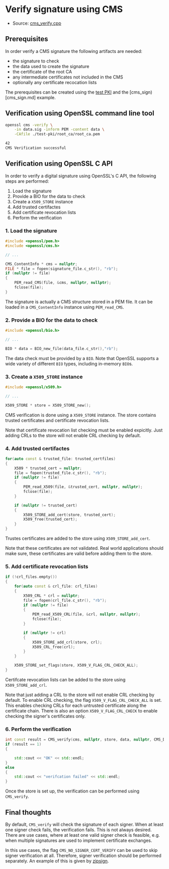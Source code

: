 # Verify signature using CMS

- Source: [cms_verify.cpp](../src/cms_verify.ccpp)

## Prerequisites

In order verify a CMS signature the following artifacts are needed:

- the signature to check
- the data used to create the signature
- the certificate of the root CA
- any intermediate certificates not included in the CMS
- optionally any certificate recocation lists

The prerequisites can be created using the [test PKI](test_pki.md)
and the [cms_sign)[cms_sign.md] example.

## Verification using OpenSSL command line tool

```bash
openssl cms -verify \
    -in data.sig -inform PEM -content data \
    -CAfile ./test-pki/root_ca/root_ca.pem

42
CMS Verification successful
```

## Verification using OpenSSL C API

In order to verify a digital signature using OpenSSL's C API, the
following steps are performed:

1. Load the signature
2. Provide a BIO for the data to check
3. Create a `X509_STORE` instance
4. Add trusted certifactes
5. Add certificate revocation lists
6. Perform the verification

### 1. Load the signature

```C++
#include <openssl/pem.h>
#include <openssl/cms.h>

// ...

CMS_ContentInfo * cms = nullptr;
FILE * file = fopen(signature_file.c_str(), "rb");
if (nullptr != file)
{
    PEM_read_CMS(file, &cms, nullptr, nullptr);
    fclose(file);
}
```

The signature is actually a CMS structure stored in a PEM file.
It can be loaded in a `CMS_ContentInfo` instance using `PEM_read_CMS`.

### 2. Provide a BIO for the data to check

```C++
#include <openssl/bio.h>

// ...

BIO * data = BIO_new_file(data_file.c_str(),"rb");
```

The data check must be provided by a `BIO`. Note that OpenSSL supports
a wide variety of different `BIO` types, including in-memory `BIO`s.

### 3. Create a `X509_STORE` instance

```C++
#include <openssl/x509.h>

// ...

X509_STORE * store = X509_STORE_new();
```

CMS verification is done using a `X509_STORE` instance. The store
contains trusted certificates and certificate revocation lists.

Note that certificate revocation list checking must be enabled
expicitly. Just adding CRLs to the store will not enable CRL
checking by default.

### 4. Add trusted certifactes

```C++
for(auto const & trusted_file: trusted_certfiles)
{
    X509 * trusted_cert = nullptr;
    file = fopen(trusted_file.c_str(), "rb");
    if (nullptr != file)
    {
        PEM_read_X509(file, &trusted_cert, nullptr, nullptr);
        fclose(file);
    }

    if (nullptr != trusted_cert)
    {
        X509_STORE_add_cert(store, trusted_cert);
        X509_free(trusted_cert);
    }
}
```

Trustes certificates are added to the store using `X509_STORE_add_cert`.

Note that these certificates are not validated. Real world applications
should make sure, these certificates are valid before adding them to
the store.

### 5. Add certificate revocation lists

```C++
if (!crl_files.empty())
{
    for(auto const & crl_file: crl_files)
    {
        X509_CRL * crl = nullptr;
        file = fopen(crl_file.c_str(), "rb");
        if (nullptr != file)
        {
            PEM_read_X509_CRL(file, &crl, nullptr, nullptr);
            fclose(file);
        }

        if (nullptr != crl)
        {
            X509_STORE_add_crl(store, crl);
            X509_CRL_free(crl);
        }
    }

    X509_STORE_set_flags(store, X509_V_FLAG_CRL_CHECK_ALL);
}
```

Certifcate revocation lists can be added to the store using `X509_STORE_add_crl`.

Note that just adding a CRL to the store will not enable CRL checking by default.
To enable CRL checking, the flag `X509_V_FLAG_CRL_CHECK_ALL` is set. This enables
checking CRLs for each untrusted certificate along the certificate chain. There
is also an option `X509_V_FLAG_CRL_CHECK` to enable checking the signer's
certificates only.

### 6. Perform the verification

```C++
int const result = CMS_verify(cms, nullptr, store, data, nullptr, CMS_DETACHED);
if (result == 1)
{

    std::cout << "OK" << std::endl;
}
else
{
    std::cout << "verifcation failed" << std::endl;
}
```

Once the store is set up, the verification can be performed using `CMS_verify`.

## Final thoughts

By default, `CMS_verify` will check the signature of each signer. When at least
one signer check fails, the verification fails. This is not always desired.
There are use cases, where at least one valid signer check is feasible, e.g.
when multiple signatures are used to implement certificate exchanges.

In this use cases, the flag `CMS_NO_SIGNER_CERT_VERIFY` can be used to skip
signer verification at all. Therefore, signer verification should be performed
separately. An example of this is given by [zipsign](https://github.com/falk-werner/zipsign/blob/main/lib/zipsign/verifier.cc).

